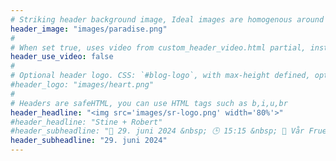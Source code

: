 ```yaml
---
# Striking header background image, Ideal images are homogenous around the centre and contrasting to the text. Non-ideal images can use `title_guard`
header_image: "images/paradise.png"
#
# When set true, uses video from custom_header_video.html partial, instead of header_image
header_use_video: false
#
# Optional header logo. CSS: `#blog-logo`, with max-height defined, optimize to prevent scaling
#header_logo: "images/heart.png"
#
# Headers are safeHTML, you can use HTML tags such as b,i,u,br
header_headline: "<img src='images/sr-logo.png' width='80%'>"
#header_headline: "Stine + Robert"
#header_subheadline: "📅 29. juni 2024 &nbsp; 🕒 15:15 &nbsp; 💒 Vår Frue kirke"
header_subheadline: "29. juni 2024"
---
```

